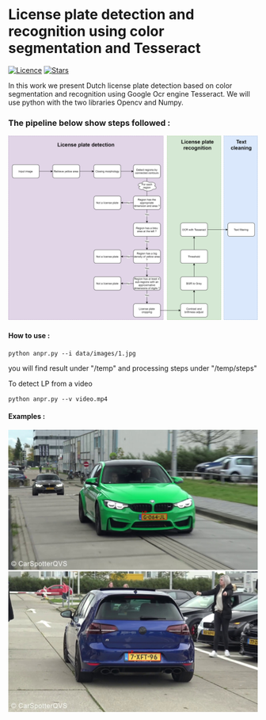 # License plate detection and recognition using color segmentation and Tesseract
[![Licence](https://img.shields.io/github/license/GuiltyNeuron/ANPR?style=plastic)](https://github.com/GuiltyNeuron/ANPR/blob/master/LICENSE)
[![Stars](https://img.shields.io/github/stars/GuiltyNeuron/ANPR?style=social)](https://github.com/GuiltyNeuron/ANPR/stargazers)

In this work we present Dutch license plate detection based on color segmentation and recognition using Google Ocr engine Tesseract.
We will use python with the two libraries Opencv and Numpy.


### The pipeline below show steps followed :
![Licence_plate_detection_from_image](data/pipe.png)
#### How to use : 

````
python anpr.py --i data/images/1.jpg
````

you will find result under "/temp" and processing steps under "/temp/steps"

To detect LP from a video
````
python anpr.py --v video.mp4
````

#### Examples :

![Licence_plate_detection_from_image](data/exple1.jpg)
![Licence_plate_detection_from_image](data/exple2.jpg)
